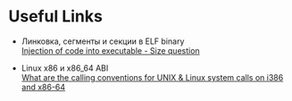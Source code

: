 # Useful Links

- Линковка, сегменты и секции в ELF binary   
  [Injection of code into executable - Size question](https://security.stackexchange.com/a/157962)

- Linux x86 и x86_64 ABI    
  [What are the calling conventions for UNIX & Linux system calls on i386 and x86-64](https://stackoverflow.com/a/2538212/8496869)
